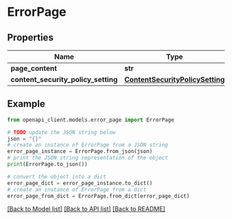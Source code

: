 # ErrorPage


## Properties

Name | Type | Description | Notes
------------ | ------------- | ------------- | -------------
**page_content** | **str** |  | [optional] 
**content_security_policy_setting** | [**ContentSecurityPolicySetting**](ContentSecurityPolicySetting.md) |  | [optional] 

## Example

```python
from openapi_client.models.error_page import ErrorPage

# TODO update the JSON string below
json = "{}"
# create an instance of ErrorPage from a JSON string
error_page_instance = ErrorPage.from_json(json)
# print the JSON string representation of the object
print(ErrorPage.to_json())

# convert the object into a dict
error_page_dict = error_page_instance.to_dict()
# create an instance of ErrorPage from a dict
error_page_from_dict = ErrorPage.from_dict(error_page_dict)
```
[[Back to Model list]](../README.md#documentation-for-models) [[Back to API list]](../README.md#documentation-for-api-endpoints) [[Back to README]](../README.md)


